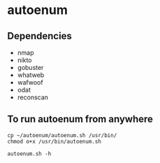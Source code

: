 # autoenum

## Dependencies
* nmap
* nikto
* gobuster
* whatweb
* wafwoof
* odat
* reconscan

## To run autoenum from anywhere
```
cp ~/autoenum/autoenum.sh /usr/bin/
chmod o+x /usr/bin/autoenum.sh

autoenum.sh -h
```
